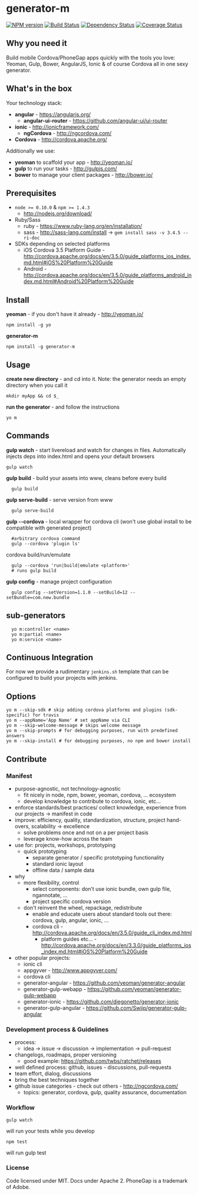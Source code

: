 # generator-m

[![NPM version][npm-image]][npm-url] [![Build Status][travis-image]][travis-url] [![Dependency Status][daviddm-image]][daviddm-url] [![Coverage Status][coveralls-image]][coveralls-url]

[npm-image]: https://badge.fury.io/js/generator-m.svg
[npm-url]: https://npmjs.org/package/generator-m
[travis-image]: https://travis-ci.org/mwaylabs/generator-m.svg?branch=master
[travis-url]: https://travis-ci.org/mwaylabs/generator-m
[daviddm-image]: https://david-dm.org/mwaylabs/generator-m.svg?theme=shields.io
[daviddm-url]: https://david-dm.org/mwaylabs/generator-m
[coveralls-image]: https://coveralls.io/repos/mwaylabs/generator-m/badge.png?branch=master
[coveralls-url]: https://coveralls.io/r/mwaylabs/generator-m?branch=master

## Why you need it
Build mobile Cordova/PhoneGap apps quickly with the tools you love:
Yeoman, Gulp, Bower, AngularJS, Ionic & of course Cordova all in one sexy generator.

## What's in the box
Your technology stack:

- **angular** - https://angularjs.org/
  - **angular-ui-router** - https://github.com/angular-ui/ui-router
- **ionic** - http://ionicframework.com/
  - **ngCordova** - http://ngcordova.com/
- **Cordova** - http://cordova.apache.org/

Additionally we use:

- **yeoman** to scaffold your app - http://yeoman.io/
- **gulp** to run your tasks - http://gulpjs.com/
- **bower** to manage your client packages - http://bower.io/

## Prerequisites
- `node >= 0.10.0` & `npm >= 1.4.3`
  - http://nodejs.org/download/
- Ruby/Sass
  - ruby - https://www.ruby-lang.org/en/installation/
  - sass - http://sass-lang.com/install -> `gem install sass -v 3.4.5 --ri-doc`
- SDKs depending on selected platforms
  - iOS Cordova 3.5 Platform Guide -http://cordova.apache.org/docs/en/3.5.0/guide_platforms_ios_index.md.html#iOS%20Platform%20Guide
  - Android -http://cordova.apache.org/docs/en/3.5.0/guide_platforms_android_index.md.html#Android%20Platform%20Guide


## Install
**yeoman** - if you don't have it already - http://yeoman.io/

```
npm install -g yo
```

**generator-m**
```
npm install -g generator-m
```

## Usage
**create new directory** - and cd into it. Note: the generator needs an empty directory when you call it
```
mkdir myApp && cd $_
```
**run the generator** - and follow the instructions
```
yo m
```

## Commands
**gulp watch** - start livereload and watch for changes in files. Automatically injects deps into index.html and opens your default browsers

```
gulp watch
```

**gulp build** - build your assets into www, cleans before every build
```
  gulp build
```

**gulp serve-build** - serve version from www
```
  gulp serve-build
```

**gulp --cordova** - local wrapper for cordova cli (won't use global install to be compatible with generated project)
```
  #arbitrary cordova command
  gulp --cordova 'plugin ls'
```

cordova build/run/emulate
```
  gulp --cordova 'run|build|emulate <platform>' 
  # runs gulp build
```

**gulp config** - manage project configuration
```
  gulp config --setVersion=1.1.0 --setBuild=12 --setBundle=com.new.bundle
```

## sub-generators
```
  yo m:controller <name>
  yo m:partial <name>
  yo m:service <name>
```

## Continuous Integration
For now we provide a rudimentary `jenkins.sh` template that can be configured to build your projects with jenkins.

## Options
```
yo m --skip-sdk # skip adding cordova platforms and plugins (sdk-specific) for travis
yo m --appName='App Name' # set appName via CLI
yo m --skip-welcome-message # skips welcome message
yo m --skip-prompts # for debugging purposes, run with predefined answers
yo m --skip-install # for debugging purposes, no npm and bower install
```


## Contribute

### Manifest
- purpose-agnostic, not technology-agnostic 
  - fit nicely in node, npm, bower, yeoman, cordova, ... ecosystem
  - develop knowledge to contribute to cordova, ionic, etc...
- enforce standards/best practices/ collect knowledge, experience from our projects -> manifest in code
- improve: efficiency, quality, standardization, structure, project hand-overs, scalability -> excellence
  - solve problems once and not on a per project basis
  - leverage know-how across the team 
- use for: projects, workshops, prototyping
  - quick prototyping
    - separate generator / specific prototyping functionality 
    - standard ionic layout
    - offline data / sample data 
- why
  - more flexibility, control
    - select components: don’t use ionic bundle, own gulp file, ngannotate, ...
    - project specific cordova version
  - don't reinvent the wheel, repackage, redistribute
    - enable and educate users about standard tools out there: cordova, gulp, angular, ionic, ...
    - cordova cli - http://cordova.apache.org/docs/en/3.5.0/guide_cli_index.md.html
      - platform guides etc... - http://cordova.apache.org/docs/en/3.3.0/guide_platforms_ios_index.md.html#iOS%20Platform%20Guide
- other popular projects:
  - ionic cli
  - appgyver - http://www.appgyver.com/
  - cordova cli
  - generator-angular - https://github.com/yeoman/generator-angular
  - generator-gulp-webapp - https://github.com/yeoman/generator-gulp-webapp
  - generator-ionic - https://github.com/diegonetto/generator-ionic
  - generator-gulp-angular - https://github.com/Swiip/generator-gulp-angular 

### Development process & Guidelines

- process:
  - idea -> issue -> discussion -> implementation -> pull-request
- changelogs, roadmaps, proper versioning
  - good example: https://github.com/twbs/ratchet/releases 
- well defined process: github, issues - discussions, pull-requests
- team effort, dialog, discussions
- bring the best techniques together
- github issue categories - check out others - http://ngcordova.com/
  - topics: generator, cordova, gulp, quality assurance, documentation




### Workflow
```
gulp watch
```
will run your tests while you develop

```
npm test
```
will run gulp test

### License
Code licensed under MIT. Docs under Apache 2. PhoneGap is a trademark of Adobe.


